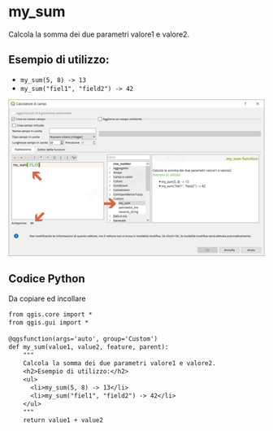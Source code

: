 # my_sum

Calcola la somma dei due parametri valore1 e valore2. 

## Esempio di utilizzo: 

* `my_sum(5, 8) -> 13 `
* `my_sum("fiel1", "field2") -> 42 `

![](/img/custom/my_sum1.png)

## Codice Python

Da copiare ed incollare

```
from qgis.core import *
from qgis.gui import *

@qgsfunction(args='auto', group='Custom')
def my_sum(value1, value2, feature, parent):
    """
    Calcola la somma dei due parametri valore1 e valore2.
    <h2>Esempio di utilizzo:</h2>
    <ul>
      <li>my_sum(5, 8) -> 13</li>
      <li>my_sum("fiel1", "field2") -> 42</li>
    </ul>
    """
    return value1 + value2
```